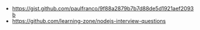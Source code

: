 - https://gist.github.com/paulfranco/9f88a2879b7b7d88de5d1921aef2093b
- https://github.com/learning-zone/nodejs-interview-questions
